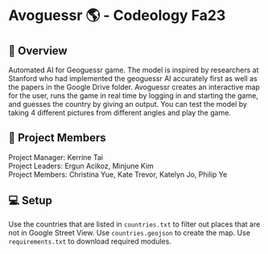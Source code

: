 # Avoguessr 🌎 - Codeology Fa23

## 🥑 Overview
Automated AI for Geoguessr game. The model is inspired by researchers at Stanford who had implemented the geoguessr AI accurately first as well as the papers in the Google Drive folder. Avoguessr creates an interactive map for the user, runs the game in real time by logging in and starting the game, and guesses the country by giving an output. You can test the model by taking 4 different pictures from different angles and play the game.

## 👫 Project Members
Project Manager: Kerrine Tai\
Project Leaders: Ergun Acikoz, Minjune Kim\
Project Members: Christina Yue, Kate Trevor, Katelyn Jo, Philip Ye

## 💻 Setup
Use the countries that are listed in `countries.txt` to filter out places that are not in Google Street View. Use `countries.geojson` to create the map. Use `requirements.txt` to download required modules.

